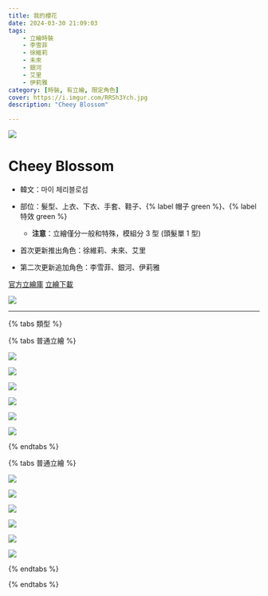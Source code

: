 ```yaml
---
title: 我的櫻花
date: 2024-03-30 21:09:03
tags:
    - 立繪時裝
    - 李雪菲
    - 徐維莉
    - 未來
    - 銀河
    - 艾里
    - 伊莉雅
category: [時裝, 有立繪, 限定角色]
cover: https://i.imgur.com/RRSh3Ych.jpg
description: "Cheey Blossom"

---
```

![](https://i.imgur.com/RRSh3Ych.jpg)

# Cheey Blossom

- 韓文：마이 체리블로섬
- 部位：髮型、上衣、下衣、手套、鞋子、{% label 帽子 green %}、{% label 特效 green %}
  - **注意**：立繪僅分一般和特殊，模組分 3 型 (頭髮單 1 型)

- 首次更新推出角色：徐維莉、未來、艾里
- 第二次更新追加角色：李雪菲、銀河、伊莉雅

[官方立繪庫](https://closers.nexon.com/Pds/FanSiteKit)
[立繪下載](https://image.naddic.co.kr/Images/cms/happycode/20250401/1743497411826.zip)

![](https://i.imgur.com/B2BKGBT.png)

---

{% tabs 類型 %}
<!-- tab 普通角色立繪-->
{% tabs 普通立繪 %}
<!-- tab 李雪菲(Seulbi)-->
[![](https://i.imgur.com/i7EalZph.jpg)](https://i.imgur.com/i7EalZp.jpg)
<!-- endtab -->
<!-- tab 徐維莉(Yuri)-->
[![](https://i.imgur.com/YbTlaFFh.jpg)](https://i.imgur.com/YbTlaFF.jpg)
<!-- endtab -->
<!-- tab 未來(Mirae)-->
[![](https://i.imgur.com/V1125Wbh.jpg)](https://i.imgur.com/V1125Wb.jpg)
<!-- endtab -->
<!-- tab 銀河(Eunha)-->
[![](https://i.imgur.com/VDgQhG6h.jpg)](https://i.imgur.com/VDgQhG6.jpg)
<!-- endtab -->
<!-- tab 愛里(Aeri)-->
[![](https://i.imgur.com/QeoVFBch.jpg)](https://i.imgur.com/QeoVFBc.jpg)
<!-- endtab -->
<!-- tab 伊莉雅(Ria)-->
[![](https://i.imgur.com/7DbTG9xh.jpg)](https://i.imgur.com/7DbTG9x.jpg)
<!-- endtab -->
{% endtabs %}
<!-- endtab -->

<!-- tab 特殊角色立繪-->
{% tabs 普通立繪 %}
<!-- tab 李雪菲(Seulbi)-->
[![](https://i.imgur.com/UpmQ3OZh.jpg)](https://i.imgur.com/UpmQ3OZ.jpg)
<!-- endtab -->
<!-- tab 徐維莉(Yuri)-->
[![](https://i.imgur.com/l0KdB5Th.jpg)](https://i.imgur.com/l0KdB5T.jpg)
<!-- endtab -->
<!-- tab 未來(Mirae)-->
[![](https://i.imgur.com/fJl0bJkh.jpg)](https://i.imgur.com/fJl0bJk.jpg)
<!-- endtab -->
<!-- tab 銀河(Eunha)-->
[![](https://i.imgur.com/tsfGpR1h.jpg)](https://i.imgur.com/tsfGpR1.jpg)
<!-- endtab -->
<!-- tab 愛里(Aeri)-->
[![](https://i.imgur.com/lHXmb4zh.jpg)](https://i.imgur.com/lHXmb4z.jpg)
<!-- endtab -->
<!-- tab 伊莉雅(Ria)-->
[![](https://i.imgur.com/DLJQt5rh.jpg)](https://i.imgur.com/DLJQt5r.jpg)
<!-- endtab -->
{% endtabs %}
<!-- endtab -->

{% endtabs %}